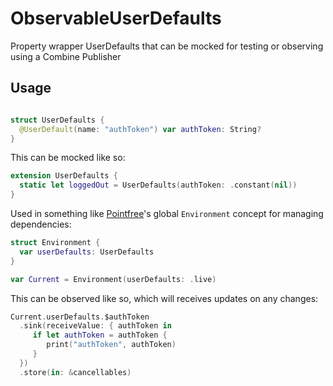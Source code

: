 # ObservableUserDefaults
Property wrapper UserDefaults that can be mocked for testing or observing using a Combine Publisher

## Usage
```swift

struct UserDefaults {
  @UserDefault(name: "authToken") var authToken: String?
}
```

This can be mocked like so:

```swift
extension UserDefaults {
  static let loggedOut = UserDefaults(authToken: .constant(nil))
}

```

Used in something like [Pointfree](https://www.pointfree.co)'s global `Environment` concept for managing dependencies:

```swift
struct Environment {
  var userDefaults: UserDefaults
}

var Current = Environment(userDefaults: .live)

```

This can be observed like so, which will receives updates on any changes:

```swift
Current.userDefaults.$authToken
  .sink(receiveValue: { authToken in
     if let authToken = authToken {
        print("authToken", authToken)
     }
  })
  .store(in: &cancellables)

```
